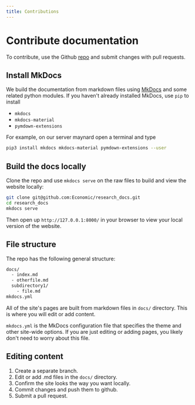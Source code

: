 ```yaml
---
title: Contributions
---
```


# Contribute documentation

To contribute, use the Github [repo](https://github.com/economic/research_docs) and submit changes with pull requests.

## Install MkDocs

We build the documentation from markdown files using [MkDocs](https://www.mkdocs.org/) and some related python modules. If you haven't already installed MkDocs, use `pip` to install

* `mkdocs`
* `mkdocs-material`
* `pymdown-extensions`

For example, on our server maynard open a terminal and type 

```bash
pip3 install mkdocs mkdocs-material pymdown-extensions --user
```

## Build the docs locally
Clone the repo and use `mkdocs serve` on the raw files to build and view the website locally:

```bash
git clone git@github.com:Economic/research_docs.git
cd research_docs
mkdocs serve
```

Then open up `http://127.0.0.1:8000/` in your browser to view your local version of the website.


## File structure
The repo has the following general structure:
```bash
docs/
  - index.md
  - otherfile.md
  subdirectory1/
    - file.md
mkdocs.yml
```

All of the site's pages are built from markdown files in `docs/` directory. This is where you will edit or add content.

`mkdocs.yml` is the MkDocs configuration file that specifies the theme and other site-wide options. If you are just editing or adding pages, you likely don't need to worry about this file.

## Editing content
1. Create a separate branch.
2. Edit or add .md files in the `docs/` directory.
3. Confirm the site looks the way you want locally.
4. Commit changes and push them to github.
5. Submit a pull request.
